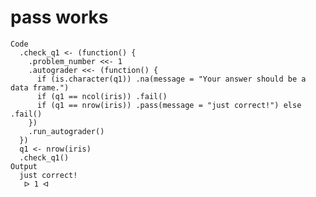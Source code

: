 # pass works

    Code
      .check_q1 <- (function() {
        .problem_number <<- 1
        .autograder <<- (function() {
          if (is.character(q1)) .na(message = "Your answer should be a data frame.")
          if (q1 == ncol(iris)) .fail()
          if (q1 == nrow(iris)) .pass(message = "just correct!") else .fail()
        })
        .run_autograder()
      })
      q1 <- nrow(iris)
      .check_q1()
    Output
      just correct!
       ᐅ 1 ᐊ

